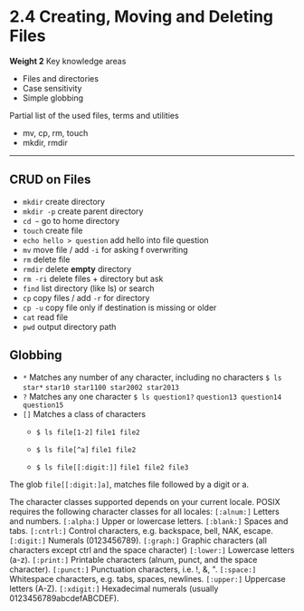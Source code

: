 # 2.4 Creating, Moving and Deleting Files

**Weight 2**
Key knowledge areas

- Files and directories
- Case sensitivity
- Simple globbing

Partial list of the used files, terms and utilities

- mv, cp, rm, touch
- mkdir, rmdir

---

## CRUD on Files

- `mkdir` create directory
- `mkdir -p` create parent directory
- `cd ~` go to home directory
- `touch` create file
- `echo hello > question` add hello into file question
- `mv` move file / add `-i` for asking f overwriting
- `rm` delete file
- `rmdir` delete **empty** directory
- `rm -ri` delete files + directory but ask
- `find` list directory (like ls) or search
- `cp` copy files / add `-r` for directory
- `cp -u` copy file only if destination is missing or older
- `cat` read file
- `pwd` output directory path

## Globbing

- `*`
Matches any number of any character, including no characters
`$ ls star*`
`star10
star1100
star2002
star2013`
- `?`
Matches any one character
`$ ls question1?`
`question13
question14
question15`
- `[]`
Matches a class of characters
  - `$ ls file[1-2]`
    `file1
    file2`

  - `$ ls file[^a]`
    `file1
    file2`

  - `$ ls file[[:digit:]]`
    `file1
    file2
    file3`

The glob `file[[:digit:]a]`, matches file followed by a digit or a.

The character classes supported depends on your current locale. POSIX requires the following
character classes for all locales:
`[:alnum:]`
Letters and numbers.
`[:alpha:]`
Upper or lowercase letters.
`[:blank:]`
Spaces and tabs.
`[:cntrl:]`
Control characters, e.g. backspace, bell, NAK, escape.
`[:digit:]`
Numerals (0123456789).
`[:graph:]`
Graphic characters (all characters except ctrl and the space character)
`[:lower:]`
Lowercase letters (a-z).
`[:print:]`
Printable characters (alnum, punct, and the space character).
`[:punct:]`
Punctuation characters, i.e. !, &, ".
`[:space:]`
Whitespace characters, e.g. tabs, spaces, newlines.
`[:upper:]`
Uppercase letters (A-Z).
`[:xdigit:]`
Hexadecimal numerals (usually 0123456789abcdefABCDEF).
